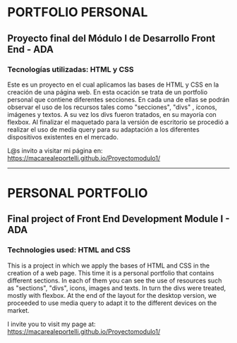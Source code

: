 # PORTFOLIO PERSONAL
## Proyecto final del Módulo I de Desarrollo Front End - ADA
### Tecnologías utilizadas: HTML y CSS

Este es un proyecto en el cual aplicamos las bases de HTML y CSS en la creación de una página web. 
En esta ocación se trata de un portfolio personal que contiene diferentes secciones. En cada una de ellas se podrán observar el uso de los recursos tales como "secciones", "divs" , íconos, imágenes y textos. A su vez los divs fueron tratados, en su mayoría con flexbox.
Al finalizar el maquetado para la versión de escritorio se procedió a realizar el uso de media query para su adaptación a los diferentes dispositivos existentes en el mercado.

L@s invito a visitar mi página en:
https://macarealeportelli.github.io/Proyectomodulo1/

---------------------------------------------------------------


# PERSONAL PORTFOLIO
## Final project of Front End Development Module I - ADA
### Technologies used: HTML and CSS

This is a project in which we apply the bases of HTML and CSS in the creation of a web page. 
This time it is a personal portfolio that contains different sections. In each of them you can see the use of resources such as "sections", "divs", icons, images and texts. In turn the divs were treated, mostly with flexbox.
At the end of the layout for the desktop version, we proceeded to use media query to adapt it to the different devices on the market.

I invite you to visit my page at:
https://macarealeportelli.github.io/Proyectomodulo1/